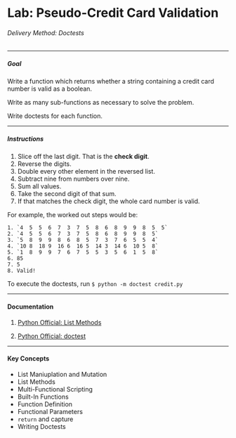 # Lab: Pseudo-Credit Card Validation

###### Delivery Method: Doctests

--------------

##### Goal

Write a function which returns whether a string containing a credit card number is valid as a boolean.

Write as many sub-functions as necessary to solve the problem.

Write doctests for each function.

--------------------

##### Instructions

1. Slice off the last digit.  That is the **check digit**.
2. Reverse the digits.
3. Double every other element in the reversed list.
4. Subtract nine from numbers over nine.
5. Sum all values.
6. Take the second digit of that sum.
7. If that matches the check digit, the whole card number is valid.

For example, the worked out steps would be:

```
1. `4  5  5  6  7  3  7  5  8  6  8  9  9  8  5  5`
2. `4  5  5  6  7  3  7  5  8  6  8  9  9  8  5`
3. `5  8  9  9  8  6  8  5  7  3  7  6  5  5  4`
4. `10 8  18 9  16 6  16 5  14 3  14 6  10 5  8`
5. `1  8  9  9  7  6  7  5  5  3  5  6  1  5  8`
6. 85
7. 5
8. Valid!
```

To execute the doctests, run `$ python -m doctest credit.py`

-------------------
#### Documentation

1. [Python Official: List Methods](https://docs.python.org/3/tutorial/datastructures.html)

1. [Python Official: doctest](
https://docs.python.org/3.6/library/doctest.html)

----------------------
#### Key Concepts

- List Maniuplation and Mutation
- List Methods
- Multi-Functional Scripting
- Built-In Functions
- Function Definition
- Functional Parameters
- `return` and capture
- Writing Doctests
